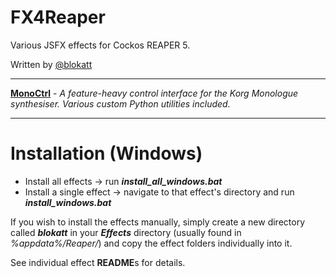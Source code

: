 # FX4Reaper

Various JSFX effects for Cockos REAPER 5.

Written by [@blokatt](https://twitter.com/blokatt)


---

**[MonoCtrl](https://github.com/Blokatt/FX4Reaper/tree/master/monoctrl)** - *A feature-heavy control interface for the Korg Monologue synthesiser. Various custom Python utilities included.*  

---

# Installation (Windows)

- Install all effects -> run ***install_all_windows.bat***
- Install a single effect -> navigate to that effect's directory and run ***install_windows.bat*** 

If you wish to install the effects manually, simply create a new directory called ***blokatt*** in your ***Effects*** directory (usually found in *%appdata%/Reaper/*) and copy the effect folders individually into it.

See individual effect **README**s for details.
